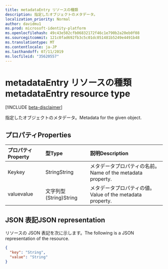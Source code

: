 ```yaml
---
title: metadataEntry リソースの種類
description: 指定したオブジェクトのメタデータ。
localization_priority: Normal
author: davidmu1
ms.prod: microsoft-identity-platform
ms.openlocfilehash: 49c43e502cfb06832172f46c1e790b2a20eb0f08
ms.sourcegitcommit: 121c0fad692fb3c5c01dc051481b5249e4491b48
ms.translationtype: MT
ms.contentlocale: ja-JP
ms.lasthandoff: 07/11/2019
ms.locfileid: "35620557"
---
```

# <a name="metadataentry-resource-type"></a><span data-ttu-id="cb637-103">metadataEntry リソースの種類</span><span class="sxs-lookup"><span data-stu-id="cb637-103">metadataEntry resource type</span></span>

[!INCLUDE [beta-disclaimer](../../includes/beta-disclaimer.md)]

<span data-ttu-id="cb637-104">指定したオブジェクトのメタデータ。</span><span class="sxs-lookup"><span data-stu-id="cb637-104">Metadata for the given object.</span></span>

## <a name="properties"></a><span data-ttu-id="cb637-105">プロパティ</span><span class="sxs-lookup"><span data-stu-id="cb637-105">Properties</span></span>
| <span data-ttu-id="cb637-106">プロパティ</span><span class="sxs-lookup"><span data-stu-id="cb637-106">Property</span></span>     | <span data-ttu-id="cb637-107">型</span><span class="sxs-lookup"><span data-stu-id="cb637-107">Type</span></span>   |<span data-ttu-id="cb637-108">説明</span><span class="sxs-lookup"><span data-stu-id="cb637-108">Description</span></span>|
|:---------------|:--------|:----------|
|<span data-ttu-id="cb637-109">Key</span><span class="sxs-lookup"><span data-stu-id="cb637-109">key</span></span>|<span data-ttu-id="cb637-110">String</span><span class="sxs-lookup"><span data-stu-id="cb637-110">String</span></span>|<span data-ttu-id="cb637-111">メタデータプロパティの名前。</span><span class="sxs-lookup"><span data-stu-id="cb637-111">Name of the metadata property.</span></span>|
|<span data-ttu-id="cb637-112">value</span><span class="sxs-lookup"><span data-stu-id="cb637-112">value</span></span>|<span data-ttu-id="cb637-113">文字列型 (String)</span><span class="sxs-lookup"><span data-stu-id="cb637-113">String</span></span>|<span data-ttu-id="cb637-114">メタデータプロパティの値。</span><span class="sxs-lookup"><span data-stu-id="cb637-114">Value of the metadata property.</span></span>|

## <a name="json-representation"></a><span data-ttu-id="cb637-115">JSON 表記</span><span class="sxs-lookup"><span data-stu-id="cb637-115">JSON representation</span></span>

<span data-ttu-id="cb637-116">リソースの JSON 表記を次に示します。</span><span class="sxs-lookup"><span data-stu-id="cb637-116">The following is a JSON representation of the resource.</span></span>

<!-- {
  "blockType": "resource",
  "optionalProperties": [

  ],
  "@odata.type": "microsoft.graph.metadataEntry"
}-->

```json
{
  "key": "String",
  "value": "String"
}
```

<!-- uuid: 8fcb5dbc-d5aa-4681-8e31-b001d5168d79
2015-10-25 14:57:30 UTC -->
<!--
{
  "type": "#page.annotation",
  "description": "metadataEntry resource",
  "keywords": "",
  "section": "documentation",
  "tocPath": "",
  "suppressions": []
}
-->
